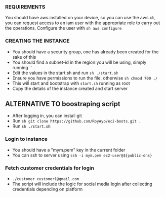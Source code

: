 ### REQUIREMENTS

You should have aws installed on your device, so you can use the aws cli, you can request access to an iam user with the appropriate role to carry out the operations.
Configure the user with `sh aws configure`

### CREATING THE INSTANCE

- You should have a security group, one has already been created for the sake of this
- You should find a subnet-id in the region you will be using, simply running ``
- Edit the values in the start.sh and run `sh ./start.sh`
- Ensure you have permissions to run the file, otherwise `sh chmod 700 ./`
- This will start and bootstrap with `start.sh` running as root
- Copy the details of the instance created and start server

## ALTERNATIVE TO boostraping script

- After logging in, you can install git
- Run `sh git clone https://github.com/RoyAyo/ec2-boots.git .`
- Run `sh ./start.sh`

### Login to instance

- You should have a "mym.pem" key in the current folder
- You can ssh to server using `ssh -i mym.pem ec2-user@${public-dns}`

### Fetch customer credentials for login

- `./customer customer1@gmail.com`
- The script will include the logic for social media login after collecting credentials depending on platform